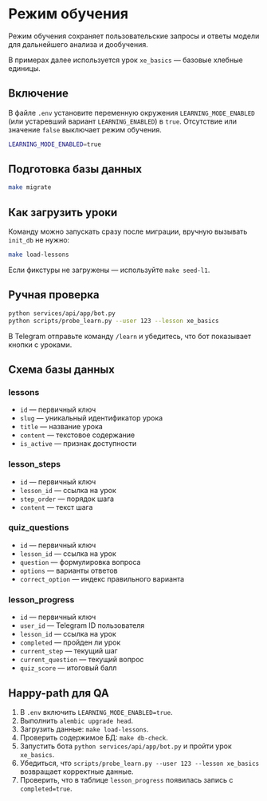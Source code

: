# Режим обучения

Режим обучения сохраняет пользовательские запросы и ответы модели для
дальнейшего анализа и дообучения.

В примерах далее используется урок `xe_basics` — базовые хлебные единицы.

## Включение

В файле `.env` установите переменную окружения `LEARNING_MODE_ENABLED` (или
устаревший вариант `LEARNING_ENABLED`) в `true`. Отсутствие или значение
`false` выключает режим обучения.

```bash
LEARNING_MODE_ENABLED=true
```

## Подготовка базы данных

```bash
make migrate
```

## Как загрузить уроки

Команду можно запускать сразу после миграции, вручную вызывать `init_db` не
нужно:

```bash
make load-lessons
```

Если фикстуры не загружены — используйте `make seed-l1`.

## Ручная проверка

```bash
python services/api/app/bot.py
python scripts/probe_learn.py --user 123 --lesson xe_basics
```

В Telegram отправьте команду `/learn` и убедитесь, что бот показывает кнопки с уроками.

## Схема базы данных

### lessons
- `id` — первичный ключ
- `slug` — уникальный идентификатор урока
- `title` — название урока
- `content` — текстовое содержание
- `is_active` — признак доступности

### lesson_steps
- `id` — первичный ключ
- `lesson_id` — ссылка на урок
- `step_order` — порядок шага
- `content` — текст шага

### quiz_questions
- `id` — первичный ключ
- `lesson_id` — ссылка на урок
- `question` — формулировка вопроса
- `options` — варианты ответов
- `correct_option` — индекс правильного варианта

### lesson_progress
- `id` — первичный ключ
- `user_id` — Telegram ID пользователя
- `lesson_id` — ссылка на урок
- `completed` — пройден ли урок
- `current_step` — текущий шаг
- `current_question` — текущий вопрос
- `quiz_score` — итоговый балл

## Happy-path для QA

1. В `.env` включить `LEARNING_MODE_ENABLED=true`.
2. Выполнить `alembic upgrade head`.
3. Загрузить данные: `make load-lessons`.
4. Проверить содержимое БД: `make db-check`.
5. Запустить бота `python services/api/app/bot.py` и пройти урок `xe_basics`.
6. Убедиться, что `scripts/probe_learn.py --user 123 --lesson xe_basics`
   возвращает корректные данные.
7. Проверить, что в таблице `lesson_progress` появилась запись с `completed=true`.
